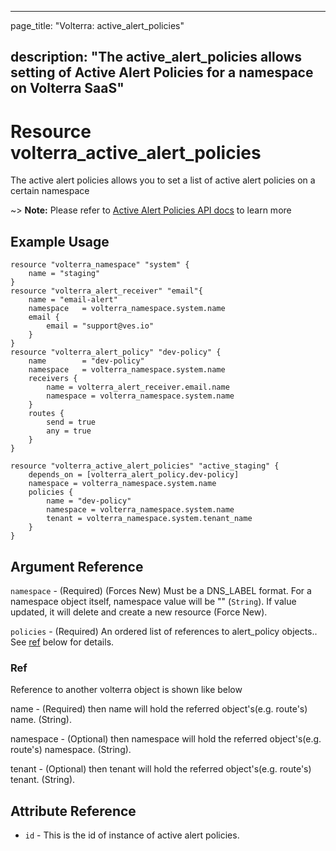 ---

page_title: "Volterra: active_alert_policies"

description: "The active_alert_policies allows setting of Active Alert Policies for a namespace on Volterra SaaS"
-----------------------------------------------------------------------------------------------------------------

Resource volterra_active_alert_policies
=======================================

The active alert policies allows you to set a list of active alert policies on a certain namespace

~> **Note:** Please refer to [Active Alert Policies API docs](https://docs.cloud.f5.com/docs/api/namespace#operation/ves.io.schema.namespace.NamespaceCustomAPI.SetActiveAlertPolicies) to learn more

Example Usage
-------------

```hcl
resource "volterra_namespace" "system" {
	name = "staging"
}
resource "volterra_alert_receiver" "email"{
	name = "email-alert"
	namespace   = volterra_namespace.system.name
	email {
		email = "support@ves.io"
	}
}
resource "volterra_alert_policy" "dev-policy" {
	name        = "dev-policy"
	namespace   = volterra_namespace.system.name
	receivers {
		name = volterra_alert_receiver.email.name
		namespace = volterra_namespace.system.name
	}
	routes {
		send = true
		any = true
	}
}

resource "volterra_active_alert_policies" "active_staging" {
	depends_on = [volterra_alert_policy.dev-policy]
	namespace = volterra_namespace.system.name
	policies {
		name = "dev-policy"
		namespace = volterra_namespace.system.name
		tenant = volterra_namespace.system.tenant_name
	}
}

```

Argument Reference
------------------

`namespace` - (Required) (Forces New) Must be a DNS_LABEL format. For a namespace object itself, namespace value will be "" (`String`). If value updated, it will delete and create a new resource (Force New).

`policies` - (Required) An ordered list of references to alert_policy objects.. See [ref](#ref) below for details.

### Ref

Reference to another volterra object is shown like below

name - (Required) then name will hold the referred object's(e.g. route's) name. (String).

namespace - (Optional) then namespace will hold the referred object's(e.g. route's) namespace. (String).

tenant - (Optional) then tenant will hold the referred object's(e.g. route's) tenant. (String).

Attribute Reference
-------------------

-	`id` - This is the id of instance of active alert policies.
